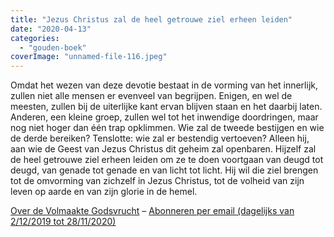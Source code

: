 ```yaml
---
title: "Jezus Christus zal de heel getrouwe ziel erheen leiden"
date: "2020-04-13"
categories: 
  - "gouden-boek"
coverImage: "unnamed-file-116.jpeg"
---
```


Omdat het wezen van deze devotie bestaat in de vorming van het innerlijk, zullen niet alle mensen er evenveel van begrijpen. Enigen, en wel de meesten, zullen bij de uiterlijke kant ervan blijven staan en het daarbij laten. Anderen, een kleine groep, zullen wel tot het inwendige doordringen, maar nog niet hoger dan één trap opklimmen. Wie zal de tweede bestijgen en wie de derde bereiken? Tenslotte: wie zal er bestendig vertoeven? Alleen hij, aan wie de Geest van Jezus Christus dit geheim zal openbaren. Hijzelf zal de heel getrouwe ziel erheen leiden om ze te doen voortgaan van deugd tot deugd, van genade tot genade en van licht tot licht. Hij wil die ziel brengen tot de omvorming van zichzelf in Jezus Christus, tot de volheid van zijn leven op aarde en van zijn glorie in de hemel.

[Over de Volmaakte Godsvrucht](/blog/een-jaar-lang-volmaakte-godsvrucht/) – [Abonneren per email (dagelijks van 2/12/2019 tot 28/11/2020)](http://eepurl.com/9RKvX)
